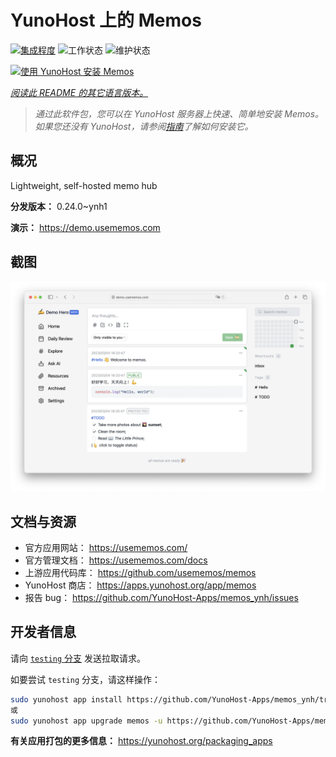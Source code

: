 <!--
注意：此 README 由 <https://github.com/YunoHost/apps/tree/master/tools/readme_generator> 自动生成
请勿手动编辑。
-->

# YunoHost 上的 Memos

[![集成程度](https://apps.yunohost.org/badge/integration/memos)](https://ci-apps.yunohost.org/ci/apps/memos/)
![工作状态](https://apps.yunohost.org/badge/state/memos)
![维护状态](https://apps.yunohost.org/badge/maintained/memos)

[![使用 YunoHost 安装 Memos](https://install-app.yunohost.org/install-with-yunohost.svg)](https://install-app.yunohost.org/?app=memos)

*[阅读此 README 的其它语言版本。](./ALL_README.md)*

> *通过此软件包，您可以在 YunoHost 服务器上快速、简单地安装 Memos。*  
> *如果您还没有 YunoHost，请参阅[指南](https://yunohost.org/install)了解如何安装它。*

## 概况

Lightweight, self-hosted memo hub

**分发版本：** 0.24.0~ynh1

**演示：** <https://demo.usememos.com>

## 截图

![Memos 的截图](./doc/screenshots/demo.webp)

## 文档与资源

- 官方应用网站： <https://usememos.com/>
- 官方管理文档： <https://usememos.com/docs>
- 上游应用代码库： <https://github.com/usememos/memos>
- YunoHost 商店： <https://apps.yunohost.org/app/memos>
- 报告 bug： <https://github.com/YunoHost-Apps/memos_ynh/issues>

## 开发者信息

请向 [`testing` 分支](https://github.com/YunoHost-Apps/memos_ynh/tree/testing) 发送拉取请求。

如要尝试 `testing` 分支，请这样操作：

```bash
sudo yunohost app install https://github.com/YunoHost-Apps/memos_ynh/tree/testing --debug
或
sudo yunohost app upgrade memos -u https://github.com/YunoHost-Apps/memos_ynh/tree/testing --debug
```

**有关应用打包的更多信息：** <https://yunohost.org/packaging_apps>
